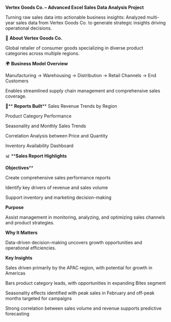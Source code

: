 **Vertex Goods Co. – Advanced Excel Sales Data Analysis Project**


Turning raw sales data into actionable business insights: Analyzed multi-year sales data from Vertex Goods Co. to generate strategic insights driving operational decisions.

🏢 **About Vertex Goods Co.**

Global retailer of consumer goods specializing in diverse product categories across multiple regions.

🌍 **Business Model Overview**

Manufacturing → Warehousing → Distribution → Retail Channels → End Customers

Enables streamlined supply chain management and comprehensive sales coverage.

📂** **Reports Built****
Sales Revenue Trends by Region

Product Category Performance

Seasonality and Monthly Sales Trends

Correlation Analysis between Price and Quantity

Inventory Availability Dashboard

📊 ****Sales Report Highlights**

**Objectives****

Create comprehensive sales performance reports

Identify key drivers of revenue and sales volume

Support inventory and marketing decision-making

**Purpose**

Assist management in monitoring, analyzing, and optimizing sales channels and product strategies.

**Why It Matters**

Data-driven decision-making uncovers growth opportunities and operational efficiencies.

**Key Insights**

Sales driven primarily by the APAC region, with potential for growth in Americas

Bars product category leads, with opportunities in expanding Bites segment

Seasonality effects identified with peak sales in February and off-peak months targeted for campaigns

Strong correlation between sales volume and revenue supports predictive forecasting
